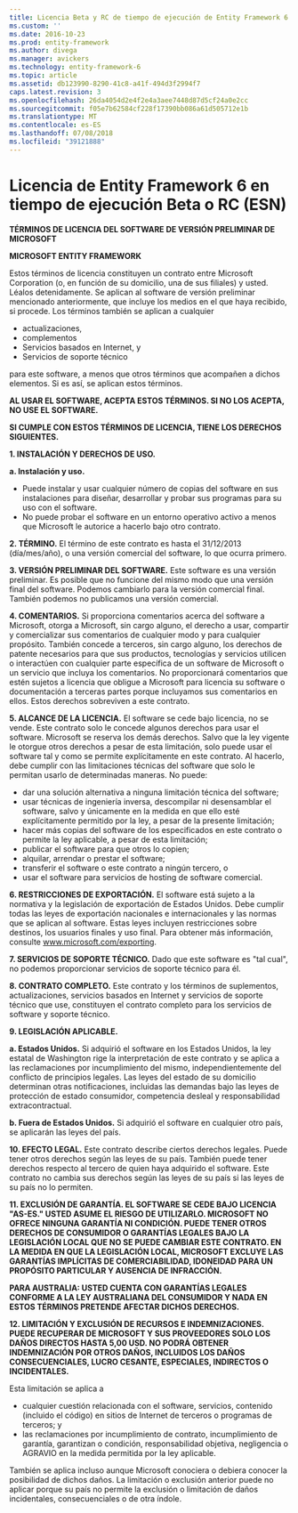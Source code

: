 ```yaml
---
title: Licencia Beta y RC de tiempo de ejecución de Entity Framework 6
ms.custom: ''
ms.date: 2016-10-23
ms.prod: entity-framework
ms.author: divega
ms.manager: avickers
ms.technology: entity-framework-6
ms.topic: article
ms.assetid: db123990-8290-41c8-a41f-494d3f2994f7
caps.latest.revision: 3
ms.openlocfilehash: 26da4054d2e4f2e4a3aee7448d87d5cf24a0e2cc
ms.sourcegitcommit: f05e7b62584cf228f17390bb086a61d505712e1b
ms.translationtype: MT
ms.contentlocale: es-ES
ms.lasthandoff: 07/08/2018
ms.locfileid: "39121888"
---
```

# <a name="entity-framework-6-runtime-betarc-license-enu"></a>Licencia de Entity Framework 6 en tiempo de ejecución Beta o RC (ESN)
**TÉRMINOS DE LICENCIA DEL SOFTWARE DE VERSIÓN PRELIMINAR DE MICROSOFT**

**MICROSOFT ENTITY FRAMEWORK**

Estos términos de licencia constituyen un contrato entre Microsoft Corporation (o, en función de su domicilio, una de sus filiales) y usted. Léalos detenidamente. Se aplican al software de versión preliminar mencionado anteriormente, que incluye los medios en el que haya recibido, si procede. Los términos también se aplican a cualquier

-   actualizaciones,
-   complementos
-   Servicios basados en Internet, y
-   Servicios de soporte técnico

para este software, a menos que otros términos que acompañen a dichos elementos. Si es así, se aplican estos términos.

**AL USAR EL SOFTWARE, ACEPTA ESTOS TÉRMINOS. SI NO LOS ACEPTA, NO USE EL SOFTWARE.**

**SI CUMPLE CON ESTOS TÉRMINOS DE LICENCIA, TIENE LOS DERECHOS SIGUIENTES.**

**1.    INSTALACIÓN Y DERECHOS DE USO.**

**a.    Instalación y uso.**

-   Puede instalar y usar cualquier número de copias del software en sus instalaciones para diseñar, desarrollar y probar sus programas para su uso con el software.
-   No puede probar el software en un entorno operativo activo a menos que Microsoft le autorice a hacerlo bajo otro contrato.

**2.    TÉRMINO.** El término de este contrato es hasta el 31/12/2013 (día/mes/año), o una versión comercial del software, lo que ocurra primero.

**3.    VERSIÓN PRELIMINAR DEL SOFTWARE.** Este software es una versión preliminar. Es posible que no funcione del mismo modo que una versión final del software. Podemos cambiarlo para la versión comercial final. También podemos no publicamos una versión comercial.

**4.    COMENTARIOS.** Si proporciona comentarios acerca del software a Microsoft, otorga a Microsoft, sin cargo alguno, el derecho a usar, compartir y comercializar sus comentarios de cualquier modo y para cualquier propósito. También concede a terceros, sin cargo alguno, los derechos de patente necesarios para que sus productos, tecnologías y servicios utilicen o interactúen con cualquier parte específica de un software de Microsoft o un servicio que incluya los comentarios. No proporcionará comentarios que estén sujetos a licencia que obligue a Microsoft para licencia su software o documentación a terceras partes porque incluyamos sus comentarios en ellos. Estos derechos sobreviven a este contrato.

**5.    ALCANCE DE LA LICENCIA.** El software se cede bajo licencia, no se vende. Este contrato solo le concede algunos derechos para usar el software. Microsoft se reserva los demás derechos. Salvo que la ley vigente le otorgue otros derechos a pesar de esta limitación, solo puede usar el software tal y como se permite explícitamente en este contrato. Al hacerlo, debe cumplir con las limitaciones técnicas del software que solo le permitan usarlo de determinadas maneras. No puede:

-   dar una solución alternativa a ninguna limitación técnica del software;
-   usar técnicas de ingeniería inversa, descompilar ni desensamblar el software, salvo y únicamente en la medida en que ello esté explícitamente permitido por la ley, a pesar de la presente limitación;
-   hacer más copias del software de los especificados en este contrato o permite la ley aplicable, a pesar de esta limitación;
-   publicar el software para que otros lo copien;
-   alquilar, arrendar o prestar el software;
-   transferir el software o este contrato a ningún tercero, o
-   usar el software para servicios de hosting de software comercial.

**6.    RESTRICCIONES DE EXPORTACIÓN.** El software está sujeto a la normativa y la legislación de exportación de Estados Unidos. Debe cumplir todas las leyes de exportación nacionales e internacionales y las normas que se aplican al software. Estas leyes incluyen restricciones sobre destinos, los usuarios finales y uso final. Para obtener más información, consulte www.microsoft.com/exporting.

**7.    SERVICIOS DE SOPORTE TÉCNICO.** Dado que este software es "tal cual", no podemos proporcionar servicios de soporte técnico para él.

**8.    CONTRATO COMPLETO.** Este contrato y los términos de suplementos, actualizaciones, servicios basados en Internet y servicios de soporte técnico que use, constituyen el contrato completo para los servicios de software y soporte técnico.

**9.    LEGISLACIÓN APLICABLE.**

**a.    Estados Unidos.** Si adquirió el software en los Estados Unidos, la ley estatal de Washington rige la interpretación de este contrato y se aplica a las reclamaciones por incumplimiento del mismo, independientemente del conflicto de principios legales. Las leyes del estado de su domicilio determinan otras notificaciones, incluidas las demandas bajo las leyes de protección de estado consumidor, competencia desleal y responsabilidad extracontractual.

**b.    Fuera de Estados Unidos.** Si adquirió el software en cualquier otro país, se aplicarán las leyes del país.

**10. EFECTO LEGAL.** Este contrato describe ciertos derechos legales. Puede tener otros derechos según las leyes de su país. También puede tener derechos respecto al tercero de quien haya adquirido el software. Este contrato no cambia sus derechos según las leyes de su país si las leyes de su país no lo permiten.

**11. EXCLUSIÓN DE GARANTÍA. EL SOFTWARE SE CEDE BAJO LICENCIA "AS-ES." USTED ASUME EL RIESGO DE UTILIZARLO. MICROSOFT NO OFRECE NINGUNA GARANTÍA NI CONDICIÓN. PUEDE TENER OTROS DERECHOS DE CONSUMIDOR O GARANTÍAS LEGALES BAJO LA LEGISLACIÓN LOCAL QUE NO SE PUEDE CAMBIAR ESTE CONTRATO. EN LA MEDIDA EN QUE LA LEGISLACIÓN LOCAL, MICROSOFT EXCLUYE LAS GARANTÍAS IMPLÍCITAS DE COMERCIABILIDAD, IDONEIDAD PARA UN PROPÓSITO PARTICULAR Y AUSENCIA DE INFRACCIÓN.**

**PARA AUSTRALIA: USTED CUENTA CON GARANTÍAS LEGALES CONFORME A LA LEY AUSTRALIANA DEL CONSUMIDOR Y NADA EN ESTOS TÉRMINOS PRETENDE AFECTAR DICHOS DERECHOS.**

**12. LIMITACIÓN Y EXCLUSIÓN DE RECURSOS E INDEMNIZACIONES. PUEDE RECUPERAR DE MICROSOFT Y SUS PROVEEDORES SOLO LOS DAÑOS DIRECTOS HASTA 5,00 USD. NO PODRÁ OBTENER INDEMNIZACIÓN POR OTROS DAÑOS, INCLUIDOS LOS DAÑOS CONSECUENCIALES, LUCRO CESANTE, ESPECIALES, INDIRECTOS O INCIDENTALES.**

Esta limitación se aplica a

-   cualquier cuestión relacionada con el software, servicios, contenido (incluido el código) en sitios de Internet de terceros o programas de terceros; y
-   las reclamaciones por incumplimiento de contrato, incumplimiento de garantía, garantizan o condición, responsabilidad objetiva, negligencia o AGRAVIO en la medida permitida por la ley aplicable.

También se aplica incluso aunque Microsoft conociera o debiera conocer la posibilidad de dichos daños. La limitación o exclusión anterior puede no aplicar porque su país no permite la exclusión o limitación de daños incidentales, consecuenciales o de otra índole.
